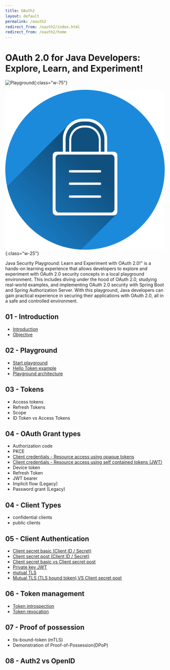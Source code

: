 ```yaml
---
title: OAuth2
layout: default
permalink: /oauth2
redirect_from: /oauth2/index.html
redirect_from: /oauth2/home
---
```



# OAuth 2.0 for Java Developers: Explore, Learn, and Experiment!

![Playground](/diagrams/oauth2/gifs/oauth2-playground-commandline.gif){:class="w-75"}


![Security](/images/oAuth2/security1.png){:class="w-25"}


Java Security Playground: Learn and Experiment with OAuth 2.0!" is a hands-on learning experience that allows developers to explore and experiment with OAuth 2.0 security concepts in a local playground environment. This includes diving under the hood of OAuth 2.0, studying real-world examples, and implementing OAuth 2.0 security with Spring Boot and Spring Authorization Server. With this playground, Java developers can gain practical experience in securing their applications with OAuth 2.0, all in a safe and controlled environment.

## 01 - Introduction
  - [Introduction](/oauth2/1-1-intro)
  - [Objective](/oauth2/1-2-objective)


## 02 - Playground
  - [Start playground](/oauth2/2-1-playground)
  - [Hello Token example](/oauth2/2-2-hello-token)
  - [Playground architecture](/oauth2/2-3-playground-architecture)
  

## 03 - Tokens
 - Access tokens
 - Refresh Tokens
 - Scope
 - ID Token vs Access Tokens


## 04 - OAuth Grant types
 - Authorization code
 - PKCE
 - [Client credentials - Resource access using opaque tokens](/oauth2/4-3-1-client-credentials-opaque-token) 
 - [Client credentials - Resource access using self contained tokens (JWT)](/oauth2/4-3-2-client-credentials-jwt-token)
 - Device token
 - Refresh Token
 - JWT bearer
 - Implicit flow (Legacy)
 - Password grant (Legacy)


## 04 - Client Types
 - confidential clients
 - public clients


## 05 - Client Authentication
 - [Client secret basic (Client ID / Secret)](/oauth2/5-1-client-secret-basic)
 - [Client secret post (Client ID / Secret)](/oauth2/5-2-client-secret-post)
 - [Client secret basic vs Client secret post](/oauth2/5-2-1-basic-vs-post)
 - [Private key JWT](/oauth2/5-3-private-key-jwt)
 - [mutual TLS](/oauth2/5-4-mutual-tls)
 - [Mutual TLS (TLS bound token) VS Client secret post](/oauth2/5-4-1-mutual-tls-vs-client-secret-post) 
 

## 06 - Token management
 - [Token introspection](/oauth2/6-1-token-introspection)
 - [Token revocation](/oauth2/6-2-token-revocation)


## 07 - Proof of possession
 - tls-bound-token (mTLS)
 - Demonstration of Proof-of-Possession(DPoP)
 
## 08 - Auth2 vs OpenID


<!-- ## Index
    {% for oauth in site.oauth2 %}
    <h2>
      <a href="{{ oauth.url }}">
        {{ oauth.name }}
      </a>
    </h2>
    {% endfor %} -->
